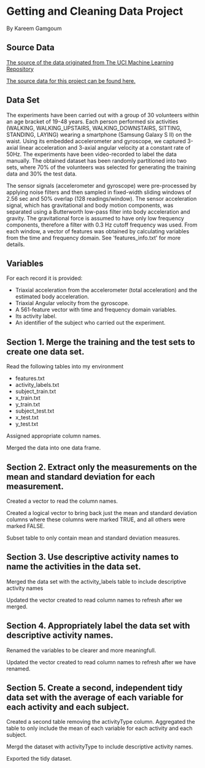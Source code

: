 # Getting and Cleaning Data Project

By Kareem Gamgoum

## Source Data

[The source of the data originated from The UCI Machine Learning Repository](http://archive.ics.uci.edu/ml/datasets/Human+Activity+Recognition+Using+Smartphones)

[The source data for this project can be found here.](https://d396qusza40orc.cloudfront.net/getdata%2Fprojectfiles%2FUCI%20HAR%20Dataset.zip)

## Data Set
The experiments have been carried out with a group of 30 volunteers within an age bracket of 19-48 years. Each person performed six activities (WALKING, WALKING_UPSTAIRS, WALKING_DOWNSTAIRS, SITTING, STANDING, LAYING) wearing a smartphone (Samsung Galaxy S II) on the waist. Using its embedded accelerometer and gyroscope, we captured 3-axial linear acceleration and 3-axial angular velocity at a constant rate of 50Hz. The experiments have been video-recorded to label the data manually. The obtained dataset has been randomly partitioned into two sets, where 70% of the volunteers was selected for generating the training data and 30% the test data. 

The sensor signals (accelerometer and gyroscope) were pre-processed by applying noise filters and then sampled in fixed-width sliding windows of 2.56 sec and 50% overlap (128 readings/window). The sensor acceleration signal, which has gravitational and body motion components, was separated using a Butterworth low-pass filter into body acceleration and gravity. The gravitational force is assumed to have only low frequency components, therefore a filter with 0.3 Hz cutoff frequency was used. From each window, a vector of features was obtained by calculating variables from the time and frequency domain. See 'features_info.txt' for more details. 

## Variables
For each record it is provided: 
- Triaxial acceleration from the accelerometer (total acceleration) and the estimated body acceleration. 
- Triaxial Angular velocity from the gyroscope. 
- A 561-feature vector with time and frequency domain variables. 
- Its activity label. 
- An identifier of the subject who carried out the experiment.

## Section 1. Merge the training and the test sets to create one data set.

Read the following tables into my environment
- features.txt
- activity_labels.txt
- subject_train.txt
- x_train.txt
- y_train.txt
- subject_test.txt
- x_test.txt
- y_test.txt

Assigned appropriate column names.

Merged the data into one data frame. 

## Section 2. Extract only the measurements on the mean and standard deviation for each measurement.

Created a vector to read the column names.

Created a logical vector to bring back just the mean and standard deviation columns
where these columns were marked TRUE, and all others were marked FALSE.

Subset table to only contain mean and standard deviation measures.

## Section 3. Use descriptive activity names to name the activities in the data set.

Merged the data set with the activity_labels table to include descriptive activity names
 
Updated the vector created to read column names to refresh after we merged.

## Section 4. Appropriately label the data set with descriptive activity names.

Renamed the variables to be clearer and more meaningfull.

Updated the vector created to read column names to refresh after we have renamed.

## Section 5. Create a second, independent tidy data set with the average of each variable for each activity and each subject. 

Created a second table removing the activityType column.
Aggregated the table to only include the mean of each variable for each activity and each subject.

Mergd the dataset with activityType to include descriptive activity names.

Exported the tidy dataset.
